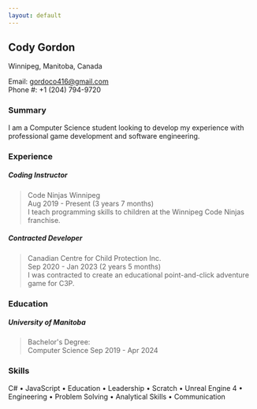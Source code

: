 ```yaml
---
layout: default
---
```


## Cody Gordon
Winnipeg, Manitoba, Canada

Email: gordoco416@gmail.com  
Phone #: +1 (204) 794-9720

### Summary
I am a Computer Science student looking to develop my experience with professional game development and software engineering.

### Experience
##### Coding Instructor  
>Code Ninjas Winnipeg  
Aug 2019 - Present (3 years 7 months)  
I teach programming skills to children at the Winnipeg Code Ninjas franchise.

##### Contracted Developer  
>Canadian Centre for Child Protection Inc.  
Sep 2020 - Jan 2023 (2 years 5 months)  
I was contracted to create an educational point-and-click adventure game for C3P.

### Education

##### University of Manitoba
>Bachelor's Degree:  
Computer Science
Sep 2019 - Apr 2024

### Skills
C#   •   JavaScript   •   Education   •   Leadership   •   Scratch   •   Unreal Engine 4   •   Engineering   •   Problem
Solving   •   Analytical Skills   •   Communication